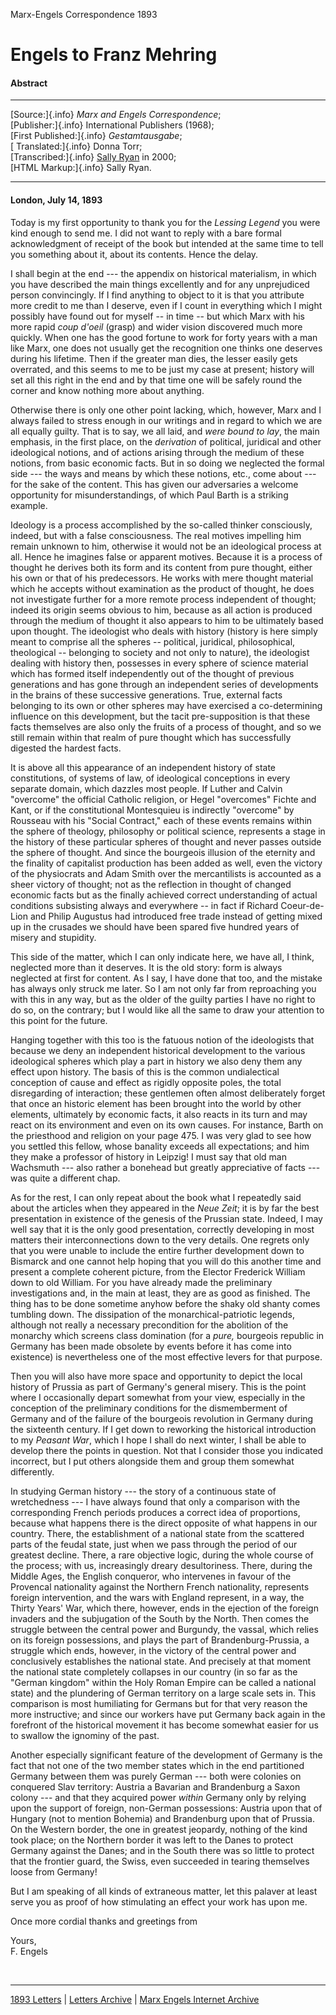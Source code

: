 Marx-Engels Correspondence 1893

# Engels to Franz Mehring

#### Abstract

------------------------------------------------------------------------

[Source:]{.info} *Marx and Engels Correspondence*;\
[Publisher:]{.info} International Publishers (1968);\
[First Published:]{.info} *Gestamtausgabe*;\
[ Translated:]{.info} Donna Torr;\
[Transcribed:]{.info} [Sally
Ryan](../../../../../admin/volunteers/biographies/sryan.htm) in 2000;\
[HTML Markup:]{.info} Sally Ryan.

------------------------------------------------------------------------

#### London, July 14, 1893

Today is my first opportunity to thank you for the *Lessing Legend* you
were kind enough to send me. I did not want to reply with a bare formal
acknowledgment of receipt of the book but intended at the same time to
tell you something about it, about its contents. Hence the delay.

I shall begin at the end --- the appendix on historical materialism, in
which you have described the main things excellently and for any
unprejudiced person convincingly. If I find anything to object to it is
that you attribute more credit to me than I deserve, even if I count in
everything which I might possibly have found out for myself -- in time
-- but which Marx with his more rapid *coup d'oeil* (grasp) and wider
vision discovered much more quickly. When one has the good fortune to
work for forty years with a man like Marx, one does not usually get the
recognition one thinks one deserves during his lifetime. Then if the
greater man dies, the lesser easily gets overrated, and this seems to me
to be just my case at present; history will set all this right in the
end and by that time one will be safely round the corner and know
nothing more about anything.

Otherwise there is only one other point lacking, which, however, Marx
and I always failed to stress enough in our writings and in regard to
which we are all equally guilty. That is to say, we all laid, and *were
bound to lay*, the main emphasis, in the first place, on the
*derivation* of political, juridical and other ideological notions, and
of actions arising through the medium of these notions, from basic
economic facts. But in so doing we neglected the formal side --- the
ways and means by which these notions, etc., come about --- for the sake
of the content. This has given our adversaries a welcome opportunity for
misunderstandings, of which Paul Barth is a striking example.

Ideology is a process accomplished by the so-called thinker consciously,
indeed, but with a false consciousness. The real motives impelling him
remain unknown to him, otherwise it would not be an ideological process
at all. Hence he imagines false or apparent motives. Because it is a
process of thought he derives both its form and its content from pure
thought, either his own or that of his predecessors. He works with mere
thought material which he accepts without examination as the product of
thought, he does not investigate further for a more remote process
independent of thought; indeed its origin seems obvious to him, because
as all action is produced through the medium of thought it also appears
to him to be ultimately based upon thought. The ideologist who deals
with history (history is here simply meant to comprise all the spheres
-- political, juridical, philosophical, theological -- belonging to
society and not only to nature), the ideologist dealing with history
then, possesses in every sphere of science material which has formed
itself independently out of the thought of previous generations and has
gone through an independent series of developments in the brains of
these successive generations. True, external facts belonging to its own
or other spheres may have exercised a co-determining influence on this
development, but the tacit pre-supposition is that these facts
themselves are also only the fruits of a process of thought, and so we
still remain within that realm of pure thought which has successfully
digested the hardest facts.

It is above all this appearance of an independent history of state
constitutions, of systems of law, of ideological conceptions in every
separate domain, which dazzles most people. If Luther and Calvin
"overcome" the official Catholic religion, or Hegel "overcomes" Fichte
and Kant, or if the constitutional Montesquieu is indirectly "overcome"
by Rousseau with his "Social Contract," each of these events remains
within the sphere of theology, philosophy or political science,
represents a stage in the history of these particular spheres of thought
and never passes outside the sphere of thought. And since the bourgeois
illusion of the eternity and the finality of capitalist production has
been added as well, even the victory of the physiocrats and Adam Smith
over the mercantilists is accounted as a sheer victory of thought; not
as the reflection in thought of changed economic facts but as the
finally achieved correct understanding of actual conditions subsisting
always and everywhere -- in fact if Richard Coeur-de-Lion and Philip
Augustus had introduced free trade instead of getting mixed up in the
crusades we should have been spared five hundred years of misery and
stupidity.

This side of the matter, which I can only indicate here, we have all, I
think, neglected more than it deserves. It is the old story: form is
always neglected at first for content. As I say, I have done that too,
and the mistake has always only struck me later. So I am not only far
from reproaching you with this in any way, but as the older of the
guilty parties I have no right to do so, on the contrary; but I would
like all the same to draw your attention to this point for the future.

Hanging together with this too is the fatuous notion of the ideologists
that because we deny an independent historical development to the
various ideological spheres which play a part in history we also deny
them any effect upon history. The basis of this is the common
undialectical conception of cause and effect as rigidly opposite poles,
the total disregarding of interaction; these gentlemen often almost
deliberately forget that once an historic element has been brought into
the world by other elements, ultimately by economic facts, it also
reacts in its turn and may react on its environment and even on its own
causes. For instance, Barth on the priesthood and religion on your page
475. I was very glad to see how you settled this fellow, whose banality
exceeds all expectations; and him they make a professor of history in
Leipzig! I must say that old man Wachsmuth --- also rather a bonehead
but greatly appreciative of facts --- was quite a different chap.

As for the rest, I can only repeat about the book what I repeatedly said
about the articles when they appeared in the *Neue Zeit*; it is by far
the best presentation in existence of the genesis of the Prussian state.
Indeed, I may well say that it is the only good presentation, correctly
developing in most matters their interconnections down to the very
details. One regrets only that you were unable to include the entire
further development down to Bismarck and one cannot help hoping that you
will do this another time and present a complete coherent picture, from
the Elector Frederick William down to old William. For you have already
made the preliminary investigations and, in the main at least, they are
as good as finished. The thing has to be done sometime anyhow before the
shaky old shanty comes tumbling down. The dissipation of the
monarchical-patriotic legends, although not really a necessary
precondition for the abolition of the monarchy which screens class
domination (for a *pure,* bourgeois republic in Germany has been made
obsolete by events before it has come into existence) is nevertheless
one of the most effective levers for that purpose.

Then you will also have more space and opportunity to depict the local
history of Prussia as part of Germany's general misery. This is the
point where I occasionally depart somewhat from your view, especially in
the conception of the preliminary conditions for the dismemberment of
Germany and of the failure of the bourgeois revolution in Germany during
the sixteenth century. If I get down to reworking the historical
introduction to my *Peasant War*, which I hope I shall do next winter, I
shall be able to develop there the points in question. Not that I
consider those you indicated incorrect, but I put others alongside them
and group them somewhat differently.

In studying German history --- the story of a continuous state of
wretchedness --- I have always found that only a comparison with the
corresponding French periods produces a correct idea of proportions,
because what happens there is the direct opposite of what happens in our
country. There, the establishment of a national state from the scattered
parts of the feudal state, just when we pass through the period of our
greatest decline. There, a rare objective logic, during the whole course
of the process; with us, increasingly dreary desultoriness. There,
during the Middle Ages, the English conqueror, who intervenes in favour
of the Provencal nationality against the Northern French nationality,
represents foreign intervention, and the wars with England represent, in
a way, the Thirty Years' War, which there, however, ends in the ejection
of the foreign invaders and the subjugation of the South by the North.
Then comes the struggle between the central power and Burgundy, the
vassal, which relies on its foreign possessions, and plays the part of
Brandenburg-Prussia, a struggle which ends, however, in the victory of
the central power and conclusively establishes the national state. And
precisely at that moment the national state completely collapses in our
country (in so far as the "German kingdom" within the Holy Roman Empire
can be called a national state) and the plundering of German territory
on a large scale sets in. This comparison is most humiliating for
Germans but for that very reason the more instructive; and since our
workers have put Germany back again in the forefront of the historical
movement it has become somewhat easier for us to swallow the ignominy of
the past.

Another especially significant feature of the development of Germany is
the fact that not one of the two member states which in the end
partitioned Germany between them was purely German --- both were
colonies on conquered Slav territory: Austria a Bavarian and Brandenburg
a Saxon colony --- and that they acquired power *within* Germany only by
relying upon the support of foreign, non-German possessions: Austria
upon that of Hungary (not to mention Bohemia) and Brandenburg upon that
of Prussia. On the Western border, the one in greatest jeopardy, nothing
of the kind took place; on the Northern border it was left to the Danes
to protect Germany against the Danes; and in the South there was so
little to protect that the frontier guard, the Swiss, even succeeded in
tearing themselves loose from Germany!

But I am speaking of all kinds of extraneous matter, let this palaver at
least serve you as proof of how stimulating an effect your work has upon
me.

Once more cordial thanks and greetings from

Yours,\
F. Engels

 

------------------------------------------------------------------------

[1893 Letters](index.htm) \| [Letters
Archive](../../../letters/index.htm) \| [Marx Engels Internet
Archive](../../../index.htm)
